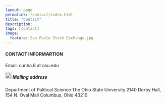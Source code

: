 ```yaml
---
layout: page
permalink: /contact/index.html
title: "Contact"
description:
tags: [contact]
image:
  feature: Sao_Paulo_Stock_Exchange.jpg
---
```


#### CONTACT INFORMARTION

Email: cunha.6 at osu.edu

<img src="../images/twitter_logo.png" align="left" style="width: 20px;"/>

##### Mailing address

Department of Political Science
The Ohio State University
2140 Derby Hall, 154 N. Oval Mall
Columbus, Ohio 43210
